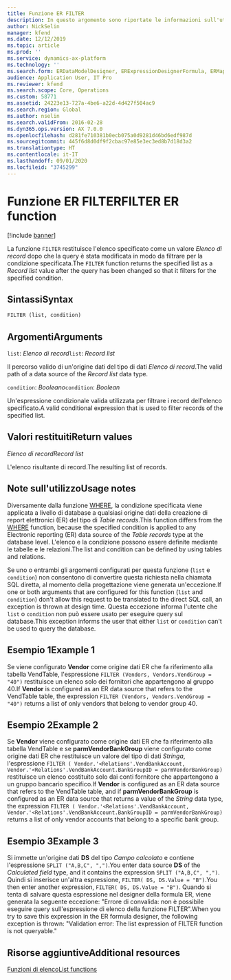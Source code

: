 ```yaml
---
title: Funzione ER FILTER
description: In questo argomento sono riportate le informazioni sull'utilizzo della funzione FILTER della creazione di report elettronici (ER).
author: NickSelin
manager: kfend
ms.date: 12/12/2019
ms.topic: article
ms.prod: ''
ms.service: dynamics-ax-platform
ms.technology: ''
ms.search.form: ERDataModelDesigner, ERExpressionDesignerFormula, ERMappedFormatDesigner, ERModelMappingDesigner
audience: Application User, IT Pro
ms.reviewer: kfend
ms.search.scope: Core, Operations
ms.custom: 58771
ms.assetid: 24223e13-727a-4be6-a22d-4d427f504ac9
ms.search.region: Global
ms.author: nselin
ms.search.validFrom: 2016-02-28
ms.dyn365.ops.version: AX 7.0.0
ms.openlocfilehash: d281fe710381b0ecb075a0d9281d46bd6edf987d
ms.sourcegitcommit: 445f6d8d0df9f2cbac97e85e3ec3ed8b7d18d3a2
ms.translationtype: HT
ms.contentlocale: it-IT
ms.lasthandoff: 09/01/2020
ms.locfileid: "3745299"
---
```

# <a name="filter-er-function"></a><span data-ttu-id="71214-103">Funzione ER FILTER</span><span class="sxs-lookup"><span data-stu-id="71214-103">FILTER ER function</span></span>

[!include [banner](../includes/banner.md)]

<span data-ttu-id="71214-104">La funzione `FILTER` restituisce l'elenco specificato come un valore *Elenco di record* dopo che la query è stata modificata in modo da filtrare per la condizione specificata.</span><span class="sxs-lookup"><span data-stu-id="71214-104">The `FILTER` function returns the specified list as a *Record list* value after the query has been changed so that it filters for the specified condition.</span></span>

## <a name="syntax"></a><span data-ttu-id="71214-105">Sintassi</span><span class="sxs-lookup"><span data-stu-id="71214-105">Syntax</span></span>

```vb
FILTER (list, condition)
```

## <a name="arguments"></a><span data-ttu-id="71214-106">Argomenti</span><span class="sxs-lookup"><span data-stu-id="71214-106">Arguments</span></span>

<span data-ttu-id="71214-107">`list`: *Elenco di record*</span><span class="sxs-lookup"><span data-stu-id="71214-107">`list`: *Record list*</span></span>

<span data-ttu-id="71214-108">Il percorso valido di un'origine dati del tipo di dati *Elenco di record*.</span><span class="sxs-lookup"><span data-stu-id="71214-108">The valid path of a data source of the *Record list* data type.</span></span>

<span data-ttu-id="71214-109">`condition`: *Booleano*</span><span class="sxs-lookup"><span data-stu-id="71214-109">`condition`: *Boolean*</span></span>

<span data-ttu-id="71214-110">Un'espressione condizionale valida utilizzata per filtrare i record dell'elenco specificato.</span><span class="sxs-lookup"><span data-stu-id="71214-110">A valid conditional expression that is used to filter records of the specified list.</span></span>

## <a name="return-values"></a><span data-ttu-id="71214-111">Valori restituiti</span><span class="sxs-lookup"><span data-stu-id="71214-111">Return values</span></span>

<span data-ttu-id="71214-112">*Elenco di record*</span><span class="sxs-lookup"><span data-stu-id="71214-112">*Record list*</span></span>

<span data-ttu-id="71214-113">L'elenco risultante di record.</span><span class="sxs-lookup"><span data-stu-id="71214-113">The resulting list of records.</span></span>

## <a name="usage-notes"></a><span data-ttu-id="71214-114">Note sull'utilizzo</span><span class="sxs-lookup"><span data-stu-id="71214-114">Usage notes</span></span>

<span data-ttu-id="71214-115">Diversamente dalla funzione [WHERE](er-functions-list-where.md), la condizione specificata viene applicata a livello di database a qualsiasi origine dati della creazione di report elettronici (ER) del tipo di *Table records*.</span><span class="sxs-lookup"><span data-stu-id="71214-115">This function differs from the [WHERE](er-functions-list-where.md) function, because the specified condition is applied to any Electronic reporting (ER) data source of the *Table records* type at the database level.</span></span> <span data-ttu-id="71214-116">L'elenco e la condizione possono essere definite mediante le tabelle e le relazioni.</span><span class="sxs-lookup"><span data-stu-id="71214-116">The list and condition can be defined by using tables and relations.</span></span>

<span data-ttu-id="71214-117">Se uno o entrambi gli argomenti configurati per questa funzione (`list` e `condition`) non consentono di convertire questa richiesta nella chiamata SQL diretta, al momento della progettazione viene generata un'eccezione.</span><span class="sxs-lookup"><span data-stu-id="71214-117">If one or both arguments that are configured for this function (`list` and `condition`) don't allow this request to be translated to the direct SQL call, an exception is thrown at design time.</span></span> <span data-ttu-id="71214-118">Questa eccezione informa l'utente che `list` o `condition` non può essere usato per eseguire query sul database.</span><span class="sxs-lookup"><span data-stu-id="71214-118">This exception informs the user that either `list` or `condition` can't be used to query the database.</span></span>

## <a name="example-1"></a><span data-ttu-id="71214-119">Esempio 1</span><span class="sxs-lookup"><span data-stu-id="71214-119">Example 1</span></span>

<span data-ttu-id="71214-120">Se viene configurato **Vendor** come origine dati ER che fa riferimento alla tabella VendTable, l'espressione `FILTER (Vendors, Vendors.VendGroup = "40")` restituisce un elenco solo dei fornitori che appartengono al gruppo 40.</span><span class="sxs-lookup"><span data-stu-id="71214-120">If **Vendor** is configured as an ER data source that refers to the VendTable table, the expression `FILTER (Vendors, Vendors.VendGroup = "40")` returns a list of only vendors that belong to vendor group 40.</span></span>

## <a name="example-2"></a><span data-ttu-id="71214-121">Esempio 2</span><span class="sxs-lookup"><span data-stu-id="71214-121">Example 2</span></span>

<span data-ttu-id="71214-122">Se **Vendor** viene configurato come origine dati ER che fa riferimento alla tabella VendTable e se **parmVendorBankGroup** viene configurato come origine dati ER che restituisce un valore del tipo di dati *Stringa*, l'espressione `FILTER ( Vendor.'<Relations'.VendBankAccount, Vendor.'<Relations'.VendBankAccount.BankGroupID = parmVendorBankGroup)` restituisce un elenco costituito solo dai conti fornitore che appartengono a un gruppo bancario specifico.</span><span class="sxs-lookup"><span data-stu-id="71214-122">If **Vendor** is configured as an ER data source that refers to the VendTable table, and if **parmVendorBankGroup** is configured as an ER data source that returns a value of the *String* data type, the expression `FILTER ( Vendor.'<Relations'.VendBankAccount, Vendor.'<Relations'.VendBankAccount.BankGroupID = parmVendorBankGroup)` returns a list of only vendor accounts that belong to a specific bank group.</span></span>

## <a name="example-3"></a><span data-ttu-id="71214-123">Esempio 3</span><span class="sxs-lookup"><span data-stu-id="71214-123">Example 3</span></span>

<span data-ttu-id="71214-124">Si immette un'origine dati **DS** del tipo *Campo calcolato* e contiene l'espressione `SPLIT ("A,B,C", ",")`.</span><span class="sxs-lookup"><span data-stu-id="71214-124">You enter data source **DS** of the *Calculated field* type, and it contains the expression `SPLIT ("A,B,C", ",")`.</span></span> <span data-ttu-id="71214-125">Quindi si inserisce un'altra espressione, `FILTER( DS, DS.Value = "B")`.</span><span class="sxs-lookup"><span data-stu-id="71214-125">You then enter another expression, `FILTER( DS, DS.Value = "B")`.</span></span> <span data-ttu-id="71214-126">Quando si tenta di salvare questa espressione nel designer della formula ER, viene generata la seguente eccezione: "Errore di convalida: non è possibile eseguire query sull'espressione di elenco della funzione FILTER".</span><span class="sxs-lookup"><span data-stu-id="71214-126">When you try to save this expression in the ER formula designer, the following exception is thrown: "Validation error: The list expression of FILTER function is not queryable."</span></span>

## <a name="additional-resources"></a><span data-ttu-id="71214-127">Risorse aggiuntive</span><span class="sxs-lookup"><span data-stu-id="71214-127">Additional resources</span></span>

[<span data-ttu-id="71214-128">Funzioni di elenco</span><span class="sxs-lookup"><span data-stu-id="71214-128">List functions</span></span>](er-functions-category-list.md)
